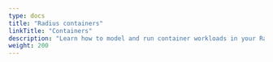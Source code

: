 ```yaml
---
type: docs
title: "Radius containers"
linkTitle: "Containers"
description: "Learn how to model and run container workloads in your Radius Application"
weight: 200
---
```

